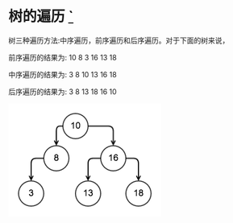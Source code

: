 # 树的遍历 [`](https://suanfa.herokuapp.com/3%E6%A0%91/binarytree/)

树三种遍历方法:中序遍历，前序遍历和后序遍历。对于下面的树来说，

前序遍历的结果为: 10 8 3 16 13 18

中序遍历的结果为: 3 8 10 13 16 18

后序遍历的结果为: 3 8 13 18 16 10

![tree](tree.png)

